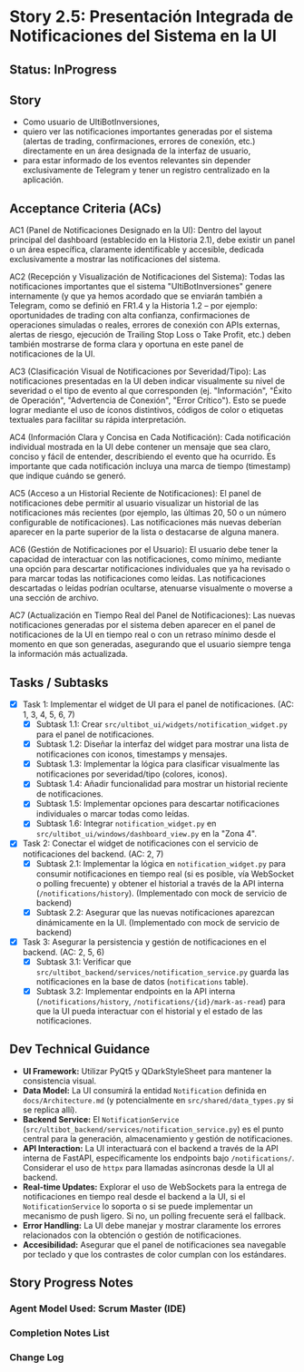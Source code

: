 # Story 2.5: Presentación Integrada de Notificaciones del Sistema en la UI

## Status: InProgress

## Story

- Como usuario de UltiBotInversiones,
- quiero ver las notificaciones importantes generadas por el sistema (alertas de trading, confirmaciones, errores de conexión, etc.) directamente en un área designada de la interfaz de usuario,
- para estar informado de los eventos relevantes sin depender exclusivamente de Telegram y tener un registro centralizado en la aplicación.

## Acceptance Criteria (ACs)

AC1 (Panel de Notificaciones Designado en la UI): Dentro del layout principal del dashboard (establecido en la Historia 2.1), debe existir un panel o un área específica, claramente identificable y accesible, dedicada exclusivamente a mostrar las notificaciones del sistema.

AC2 (Recepción y Visualización de Notificaciones del Sistema): Todas las notificaciones importantes que el sistema "UltiBotInversiones" genere internamente (y que ya hemos acordado que se enviarán también a Telegram, como se definió en FR1.4 y la Historia 1.2 – por ejemplo: oportunidades de trading con alta confianza, confirmaciones de operaciones simuladas o reales, errores de conexión con APIs externas, alertas de riesgo, ejecución de Trailing Stop Loss o Take Profit, etc.) deben también mostrarse de forma clara y oportuna en este panel de notificaciones de la UI.

AC3 (Clasificación Visual de Notificaciones por Severidad/Tipo): Las notificaciones presentadas en la UI deben indicar visualmente su nivel de severidad o el tipo de evento al que corresponden (ej. "Información", "Éxito de Operación", "Advertencia de Conexión", "Error Crítico"). Esto se puede lograr mediante el uso de íconos distintivos, códigos de color o etiquetas textuales para facilitar su rápida interpretación.

AC4 (Información Clara y Concisa en Cada Notificación): Cada notificación individual mostrada en la UI debe contener un mensaje que sea claro, conciso y fácil de entender, describiendo el evento que ha ocurrido. Es importante que cada notificación incluya una marca de tiempo (timestamp) que indique cuándo se generó.

AC5 (Acceso a un Historial Reciente de Notificaciones): El panel de notificaciones debe permitir al usuario visualizar un historial de las notificaciones más recientes (por ejemplo, las últimas 20, 50 o un número configurable de notificaciones). Las notificaciones más nuevas deberían aparecer en la parte superior de la lista o destacarse de alguna manera.

AC6 (Gestión de Notificaciones por el Usuario): El usuario debe tener la capacidad de interactuar con las notificaciones, como mínimo, mediante una opción para descartar notificaciones individuales que ya ha revisado o para marcar todas las notificaciones como leídas. Las notificaciones descartadas o leídas podrían ocultarse, atenuarse visualmente o moverse a una sección de archivo.

AC7 (Actualización en Tiempo Real del Panel de Notificaciones): Las nuevas notificaciones generadas por el sistema deben aparecer en el panel de notificaciones de la UI en tiempo real o con un retraso mínimo desde el momento en que son generadas, asegurando que el usuario siempre tenga la información más actualizada.

## Tasks / Subtasks

- [x] Task 1: Implementar el widget de UI para el panel de notificaciones. (AC: 1, 3, 4, 5, 6, 7)
  - [x] Subtask 1.1: Crear `src/ultibot_ui/widgets/notification_widget.py` para el panel de notificaciones.
  - [x] Subtask 1.2: Diseñar la interfaz del widget para mostrar una lista de notificaciones con iconos, timestamps y mensajes.
  - [x] Subtask 1.3: Implementar la lógica para clasificar visualmente las notificaciones por severidad/tipo (colores, iconos).
  - [x] Subtask 1.4: Añadir funcionalidad para mostrar un historial reciente de notificaciones.
  - [x] Subtask 1.5: Implementar opciones para descartar notificaciones individuales o marcar todas como leídas.
  - [x] Subtask 1.6: Integrar `notification_widget.py` en `src/ultibot_ui/windows/dashboard_view.py` en la "Zona 4".
- [x] Task 2: Conectar el widget de notificaciones con el servicio de notificaciones del backend. (AC: 2, 7)
  - [x] Subtask 2.1: Implementar la lógica en `notification_widget.py` para consumir notificaciones en tiempo real (si es posible, vía WebSocket o polling frecuente) y obtener el historial a través de la API interna (`/notifications/history`). (Implementado con mock de servicio de backend)
  - [x] Subtask 2.2: Asegurar que las nuevas notificaciones aparezcan dinámicamente en la UI. (Implementado con mock de servicio de backend)
- [x] Task 3: Asegurar la persistencia y gestión de notificaciones en el backend. (AC: 2, 5, 6)
  - [x] Subtask 3.1: Verificar que `src/ultibot_backend/services/notification_service.py` guarda las notificaciones en la base de datos (`notifications` table).
  - [x] Subtask 3.2: Implementar endpoints en la API interna (`/notifications/history`, `/notifications/{id}/mark-as-read`) para que la UI pueda interactuar con el historial y el estado de las notificaciones.

## Dev Technical Guidance

- **UI Framework:** Utilizar PyQt5 y QDarkStyleSheet para mantener la consistencia visual.
- **Data Model:** La UI consumirá la entidad `Notification` definida en `docs/Architecture.md` (y potencialmente en `src/shared/data_types.py` si se replica allí).
- **Backend Service:** El `NotificationService` (`src/ultibot_backend/services/notification_service.py`) es el punto central para la generación, almacenamiento y gestión de notificaciones.
- **API Interaction:** La UI interactuará con el backend a través de la API interna de FastAPI, específicamente los endpoints bajo `/notifications/`. Considerar el uso de `httpx` para llamadas asíncronas desde la UI al backend.
- **Real-time Updates:** Explorar el uso de WebSockets para la entrega de notificaciones en tiempo real desde el backend a la UI, si el `NotificationService` lo soporta o si se puede implementar un mecanismo de push ligero. Si no, un polling frecuente será el fallback.
- **Error Handling:** La UI debe manejar y mostrar claramente los errores relacionados con la obtención o gestión de notificaciones.
- **Accesibilidad:** Asegurar que el panel de notificaciones sea navegable por teclado y que los contrastes de color cumplan con los estándares.

## Story Progress Notes

### Agent Model Used: Scrum Master (IDE)

### Completion Notes List

### Change Log
